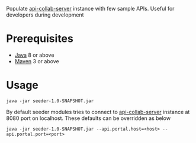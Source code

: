 Populate [api-collab-server](https://github.com/api-collab/api-collab-server) instance with few sample APIs. Useful for developers during development

# Prerequisites
* [Java](http://www.oracle.com/technetwork/java/javase/downloads/index.html) 8 or above
* [Maven](http://maven.apache.org/) 3 or above


# Usage
```
java -jar seeder-1.0-SNAPSHOT.jar
```
By default seeder modules tries to connect to [api-collab-server](https://github.com/api-collab/api-collab-server) instance at 8080 port on localhost. These defaults can be overridden as below
```
java -jar seeder-1.0-SNAPSHOT.jar --api.portal.host=<host> --api.portal.port=<port>
```